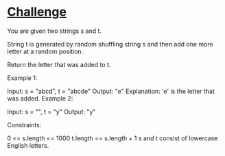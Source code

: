 # [Challenge](https://leetcode.com/problems/find-the-difference/)

You are given two strings s and t.

String t is generated by random shuffling string s and then add one more letter at a random position.

Return the letter that was added to t.

 

Example 1:

Input: s = "abcd", t = "abcde"
Output: "e"
Explanation: 'e' is the letter that was added.
Example 2:

Input: s = "", t = "y"
Output: "y"
 

Constraints:

0 <= s.length <= 1000
t.length == s.length + 1
s and t consist of lowercase English letters.
